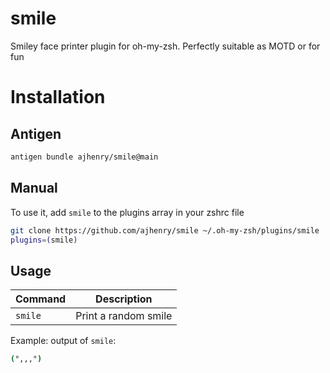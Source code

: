 # smile

Smiley face printer plugin for oh-my-zsh. Perfectly suitable as MOTD or for fun

# Installation

## Antigen

```sh
antigen bundle ajhenry/smile@main
```

## Manual

To use it, add `smile` to the plugins array in your zshrc file

```zsh
git clone https://github.com/ajhenry/smile ~/.oh-my-zsh/plugins/smile
plugins=(smile)
```

## Usage

| Command | Description          |
| ------- | -------------------- |
| `smile` | Print a random smile |

Example: output of `smile`:

```sh
(°,,,°)
```
